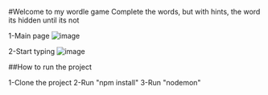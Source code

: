 #Welcome to my wordle game
Complete the words, but with hints, the word its hidden until its not

1-Main page
![image](https://github.com/user-attachments/assets/dbb75e64-e1fe-4142-a46b-c5c7de4262c7)

2-Start typing
![image](https://github.com/user-attachments/assets/40ed2694-fb9e-4505-8cdb-c80225c2f596)

##How to run the project

1-Clone the project
2-Run "npm install"
3-Run "nodemon"
